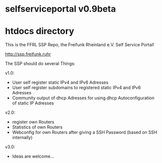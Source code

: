 # selfserviceportal v0.9beta
# htdocs directory

This is the FFRL SSP Repo, the Freifunk Rheinland e.V. Self Service Portal!

http://ssp.freifunk.ruhr 

The SSP should do several Things: 

v1.0:
- User self register static IPv4 and IPv6 Adresses
- User self register subdomains to registered static IPv4 and IPv6 Adresses
- Community output of dhcp Adresses for using dhcp Autoconfiguration of static IP Adresses

v2.0:
- register own Routers
- Statistics of own Routers
- Webconfig for own Routers after giving a SSH Password (based on SSH internally) 

v3.0: 
- Ideas are welcome... 


